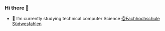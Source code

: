 ### Hi there 👋
- 🌱 I’m currently studying technical computer Science [@Fachhochschule Südwesfahlen](https://www.fh-swf.de/en/international_3/index.php)

<!--
**Hinz-M/Hinz-M** is a ✨ _special_ ✨ repository because its `README.md` (this file) appears on your GitHub profile.

Here are some ideas to get you started:

- 🔭 I’m currently working on ...

- 👯 I’m looking to collaborate on ...
- 🤔 I’m looking for help with ...
- 💬 Ask me about ...
- 📫 How to reach me: ...
- 😄 Pronouns: ...
- ⚡ Fun fact: ...
-->
